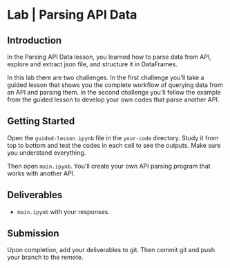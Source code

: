 

# Lab | Parsing API Data

## Introduction

In the Parsing API Data lesson, you learned how to parse data from API, explore and extract json file, and structure it in DataFrames.

In this lab there are two challenges. In the first challenge you'll take a guided lesson that shows you the complete workflow of querying data from an API and parsing them. In the second challenge you'll follow the example from the guided lesson to develop your own codes that parse another API.

## Getting Started

Open the `guided-lesson.ipynb` file in the `your-code` directory. Study it from top to bottom and test the codes in each cell to see the outputs. Make sure you understand everything.

Then open `main.ipynb`. You'll create your own API parsing program that works with another API.

## Deliverables

- `main.ipynb` with your responses.

## Submission

Upon completion, add your deliverables to git. Then commit git and push your branch to the remote.
